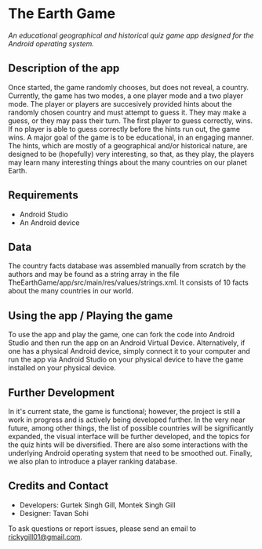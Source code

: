 # The Earth Game
*An educational geographical and historical quiz game app designed for the Android operating system.*

## Description of the app

Once started, the game randomly chooses, but does not reveal, a country. Currently, the game has two modes, a one player mode and a two player mode. The player or players are succesively provided hints about the randomly chosen country and must attempt to guess it. They may make a guess, or they may pass their turn. The first player to guess correctly, wins. If no player is able to guess correctly before the hints run out, the game wins. A major goal of the game is to be educational, in an engaging manner. The hints, which are mostly of a geographical and/or historical nature, are designed to be (hopefully) very interesting, so that, as they play, the players may learn many interesting things about the many countries on our planet Earth.

## Requirements

* Android Studio
* An Android device

## Data

The country facts database was assembled manually from scratch by the authors and may be found as a string array in the file TheEarthGame/app/src/main/res/values/strings.xml. It consists of 10 facts about the many countries in our world.

## Using the app / Playing the game

To use the app and play the game, one can fork the code into Android Studio and then run the app on an Android Virtual Device. Alternatively, if one has a physical Android device, simply connect it to your computer and run the app via Android Studio on your physical device to have the game installed on your physical device.

## Further Development

In it's current state, the game is functional; however, the project is still a work in progress and is actively being developed further. In the very near future, among other things, the list of possible countries will be significantly expanded, the visual interface will be further developed, and the topics for the quiz hints will be diversified. There are also some interactions with the underlying Android operating system that need to be smoothed out. Finally, we also plan to introduce a player ranking database.

## Credits and Contact

* Developers: Gurtek Singh Gill, Montek Singh Gill
* Designer: Tavan Sohi

To ask questions or report issues, please send an email to rickygill01@gmail.com.
